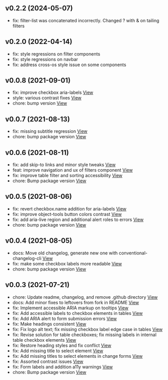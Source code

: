 ## v0.2.2 (2024-05-07)

* fix: filter-list was concatenated incorrectly. Changed ? with & on tailing filters 

## v0.2.0 (2022-04-14)

* fix: style regressions on filter components
* fix: style regressions on navbar
* fix: address cross-os style issue on some components



## v0.0.8 (2021-09-01)

*  fix: improve checkbox aria-labels [View](https://bitbucket.org/projects/test/repos/my-project/commits/4f1125d3904819b94b3d4df5caa65185528128d2)
*  style: various contrast fixes [View](https://bitbucket.org/projects/test/repos/my-project/commits/1c46e2c1836c2ffcc809c2e6ca40323315822756)
*  chore: bump version [View](https://bitbucket.org/projects/test/repos/my-project/commits/9424be514a00c45b2ede020f7a02d951463ede64)


## v0.0.7 (2021-08-13)

*  fix: missing subtitle regression [View](https://bitbucket.org/projects/test/repos/my-project/commits/093e6f7ca8337a285bcc0cfc1069d5755145a42d)
*  chore: bump package version [View](https://bitbucket.org/projects/test/repos/my-project/commits/f1c6c0c38d735352b5b6d3b042c4be854dc2acad)


## v0.0.6 (2021-08-11)

*  fix: add skip-to links and minor style tweaks [View](https://bitbucket.org/projects/test/repos/my-project/commits/b0aad62a96e50021bf0403ba7f7eb770e74b74f5)
*  feat: improve navigation and ux of filters component [View](https://bitbucket.org/projects/test/repos/my-project/commits/cb91a6537675b07b61ffc8630eac88d39ef5add0)
*  fix: improve table filter and sorting accessibility [View](https://bitbucket.org/projects/test/repos/my-project/commits/e0e69afd289f5455185a6c430d9b60cb2b954273)
*  chore: Bump package version [View](https://bitbucket.org/projects/test/repos/my-project/commits/80d53b72687baed56e4dadb42f020be01cfca1e8)


## v0.0.5 (2021-08-06)

*  fix: revert checkbox.name addition for aria-labels [View](https://bitbucket.org/projects/test/repos/my-project/commits/b1df821248991a271c6f982bcaa064c1865ea2e7)
*  fix: improve object-tools button colors contrast [View](https://bitbucket.org/projects/test/repos/my-project/commits/dce6a40294c936f4e21437f3ffcc279c5749f452)
*  fix: add aria-live region and additional alert roles to errors [View](https://bitbucket.org/projects/test/repos/my-project/commits/719ebb2db35cf198ce4361970258c0d4fc94d489)
*  chore: bump package version [View](https://bitbucket.org/projects/test/repos/my-project/commits/546eb8e036478e47d6a133dca906eda84b90a83b)


## v0.0.4 (2021-08-05)

*  docs: Move old changelog, generate new one with conventional-changelog-cli [View](https://bitbucket.org/projects/test/repos/my-project/commits/9555729131be74ad2bd8c526ef4abd7ccb2b017f)
*  fix: make some checkbox labels more readable [View](https://bitbucket.org/projects/test/repos/my-project/commits/3f4f25350b180c5b06fd2f4a9b00e02bcf231935)
*  chore: bump package version [View](https://bitbucket.org/projects/test/repos/my-project/commits/46e644fbd87a0f3a9d6561859babb48b9121d7f4)


## v0.0.3 (2021-07-21)

*  chore: Update readme, changelog, and remove .github directory [View](https://bitbucket.org/projects/test/repos/my-project/commits/79d971d7adbfa15ca0f45497d2eee721cd149a8d)
*  docs: Add minor fixes to leftovers from fork in README [View](https://bitbucket.org/projects/test/repos/my-project/commits/f25f5fe17ec17178fcfd6f658eba5e89baf26b0c)
*  fix: Implement accessible ARIA markup on tooltips [View](https://bitbucket.org/projects/test/repos/my-project/commits/3b530d2d8c479aff664185cec9d84e235c3709b1)
*  fix: Add accessible labels to checkbox elements in tables [View](https://bitbucket.org/projects/test/repos/my-project/commits/b14237d8b64e54ce2b0d5590d929c15eaf5ce99a)
*  fix: Add ARIA alert to form submission errors [View](https://bitbucket.org/projects/test/repos/my-project/commits/d004f5f005750f589440bd280ad539f3af6bb7a9)
*  fix: Make headings consistent [View](https://bitbucket.org/projects/test/repos/my-project/commits/eea758c9fb3d5c7cd6769dfe885ca8ef7a517f18)
*  fix: Fix logo alt text; fix missing checkbox label edge case in tables [View](https://bitbucket.org/projects/test/repos/my-project/commits/d3dc5032fd1c10929a4e446bd02658f6d460b439)
*  fix: Revise solution for table checkboxes; fix missing labels in internal table checkbox elements [View](https://bitbucket.org/projects/test/repos/my-project/commits/b98695cf5c6a03eb726802bb1b468a97b9325763)
*  fix: Restore heading styles and fix conflict [View](https://bitbucket.org/projects/test/repos/my-project/commits/c7b22afca77487c0a921b13cd9cb9e4758920aac)
*  fix: Add missing title to select element [View](https://bitbucket.org/projects/test/repos/my-project/commits/2831a1ba4bec60037a7e61a246d5d53c2deff9c9)
*  fix: Add missing titles to select elements in change forms [View](https://bitbucket.org/projects/test/repos/my-project/commits/1beaba6454735452121fe72a15c34a22f7eeba73)
*  fix: Assorted contrast issues [View](https://bitbucket.org/projects/test/repos/my-project/commits/815eed6c21b774a6e1f42f61d93e901ced9f3418)
*  fix: Form labels and addition a11y warnings [View](https://bitbucket.org/projects/test/repos/my-project/commits/341bc3fee0ef717f67c6836ee372796508db1f5c)
*  chore: Bump package version [View](https://bitbucket.org/projects/test/repos/my-project/commits/48238037541bca0bd59d6eff2ad812f4daa704ce)
